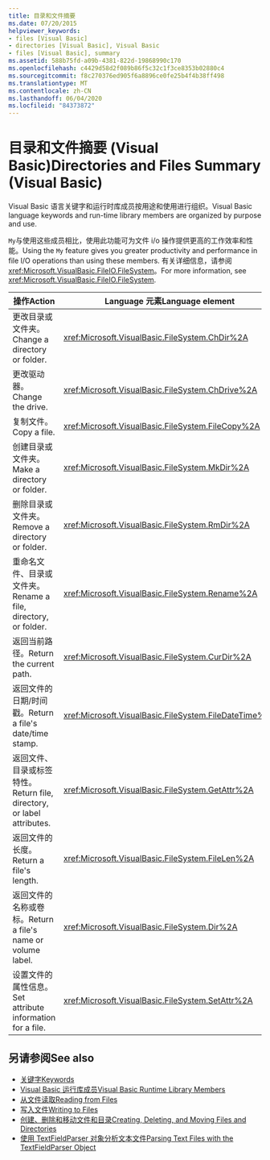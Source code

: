 ```yaml
---
title: 目录和文件摘要
ms.date: 07/20/2015
helpviewer_keywords:
- files [Visual Basic]
- directories [Visual Basic], Visual Basic
- files [Visual Basic], summary
ms.assetid: 588b75fd-a09b-4381-822d-19868990c170
ms.openlocfilehash: c4429d58d2f089b86f5c32c1f3ce8353b02880c4
ms.sourcegitcommit: f8c270376ed905f6a8896ce0fe25b4f4b38ff498
ms.translationtype: MT
ms.contentlocale: zh-CN
ms.lasthandoff: 06/04/2020
ms.locfileid: "84373872"
---
```

# <a name="directories-and-files-summary-visual-basic"></a><span data-ttu-id="4e877-102">目录和文件摘要 (Visual Basic)</span><span class="sxs-lookup"><span data-stu-id="4e877-102">Directories and Files Summary (Visual Basic)</span></span>
<span data-ttu-id="4e877-103">Visual Basic 语言关键字和运行时库成员按用途和使用进行组织。</span><span class="sxs-lookup"><span data-stu-id="4e877-103">Visual Basic language keywords and run-time library members are organized by purpose and use.</span></span>  
  
 <span data-ttu-id="4e877-104">`My`与使用这些成员相比，使用此功能可为文件 i/o 操作提供更高的工作效率和性能。</span><span class="sxs-lookup"><span data-stu-id="4e877-104">Using the `My` feature gives you greater productivity and performance in file I/O operations than using these members.</span></span> <span data-ttu-id="4e877-105">有关详细信息，请参阅 <xref:Microsoft.VisualBasic.FileIO.FileSystem>。</span><span class="sxs-lookup"><span data-stu-id="4e877-105">For more information, see <xref:Microsoft.VisualBasic.FileIO.FileSystem>.</span></span>  
  
|<span data-ttu-id="4e877-106">**操作**</span><span class="sxs-lookup"><span data-stu-id="4e877-106">**Action**</span></span>|<span data-ttu-id="4e877-107">**Language 元素**</span><span class="sxs-lookup"><span data-stu-id="4e877-107">**Language element**</span></span>|  
|----------------|--------------------------|  
|<span data-ttu-id="4e877-108">更改目录或文件夹。</span><span class="sxs-lookup"><span data-stu-id="4e877-108">Change a directory or folder.</span></span>|<xref:Microsoft.VisualBasic.FileSystem.ChDir%2A>|  
|<span data-ttu-id="4e877-109">更改驱动器。</span><span class="sxs-lookup"><span data-stu-id="4e877-109">Change the drive.</span></span>|<xref:Microsoft.VisualBasic.FileSystem.ChDrive%2A>|  
|<span data-ttu-id="4e877-110">复制文件。</span><span class="sxs-lookup"><span data-stu-id="4e877-110">Copy a file.</span></span>|<xref:Microsoft.VisualBasic.FileSystem.FileCopy%2A>|  
|<span data-ttu-id="4e877-111">创建目录或文件夹。</span><span class="sxs-lookup"><span data-stu-id="4e877-111">Make a directory or folder.</span></span>|<xref:Microsoft.VisualBasic.FileSystem.MkDir%2A>|  
|<span data-ttu-id="4e877-112">删除目录或文件夹。</span><span class="sxs-lookup"><span data-stu-id="4e877-112">Remove a directory or folder.</span></span>|<xref:Microsoft.VisualBasic.FileSystem.RmDir%2A>|  
|<span data-ttu-id="4e877-113">重命名文件、目录或文件夹。</span><span class="sxs-lookup"><span data-stu-id="4e877-113">Rename a file, directory, or folder.</span></span>|<xref:Microsoft.VisualBasic.FileSystem.Rename%2A>|  
|<span data-ttu-id="4e877-114">返回当前路径。</span><span class="sxs-lookup"><span data-stu-id="4e877-114">Return the current path.</span></span>|<xref:Microsoft.VisualBasic.FileSystem.CurDir%2A>|  
|<span data-ttu-id="4e877-115">返回文件的日期/时间戳。</span><span class="sxs-lookup"><span data-stu-id="4e877-115">Return a file's date/time stamp.</span></span>|<xref:Microsoft.VisualBasic.FileSystem.FileDateTime%2A>|  
|<span data-ttu-id="4e877-116">返回文件、目录或标签特性。</span><span class="sxs-lookup"><span data-stu-id="4e877-116">Return file, directory, or label attributes.</span></span>|<xref:Microsoft.VisualBasic.FileSystem.GetAttr%2A>|  
|<span data-ttu-id="4e877-117">返回文件的长度。</span><span class="sxs-lookup"><span data-stu-id="4e877-117">Return a file's length.</span></span>|<xref:Microsoft.VisualBasic.FileSystem.FileLen%2A>|  
|<span data-ttu-id="4e877-118">返回文件的名称或卷标。</span><span class="sxs-lookup"><span data-stu-id="4e877-118">Return a file's name or volume label.</span></span>|<xref:Microsoft.VisualBasic.FileSystem.Dir%2A>|  
|<span data-ttu-id="4e877-119">设置文件的属性信息。</span><span class="sxs-lookup"><span data-stu-id="4e877-119">Set attribute information for a file.</span></span>|<xref:Microsoft.VisualBasic.FileSystem.SetAttr%2A>|  
  
## <a name="see-also"></a><span data-ttu-id="4e877-120">另请参阅</span><span class="sxs-lookup"><span data-stu-id="4e877-120">See also</span></span>

- [<span data-ttu-id="4e877-121">关键字</span><span class="sxs-lookup"><span data-stu-id="4e877-121">Keywords</span></span>](index.md)
- [<span data-ttu-id="4e877-122">Visual Basic 运行库成员</span><span class="sxs-lookup"><span data-stu-id="4e877-122">Visual Basic Runtime Library Members</span></span>](../runtime-library-members.md)
- [<span data-ttu-id="4e877-123">从文件读取</span><span class="sxs-lookup"><span data-stu-id="4e877-123">Reading from Files</span></span>](../../developing-apps/programming/drives-directories-files/reading-from-files.md)
- [<span data-ttu-id="4e877-124">写入文件</span><span class="sxs-lookup"><span data-stu-id="4e877-124">Writing to Files</span></span>](../../developing-apps/programming/drives-directories-files/writing-to-files.md)
- [<span data-ttu-id="4e877-125">创建、删除和移动文件和目录</span><span class="sxs-lookup"><span data-stu-id="4e877-125">Creating, Deleting, and Moving Files and Directories</span></span>](../../developing-apps/programming/drives-directories-files/creating-deleting-and-moving-files-and-directories.md)
- [<span data-ttu-id="4e877-126">使用 TextFieldParser 对象分析文本文件</span><span class="sxs-lookup"><span data-stu-id="4e877-126">Parsing Text Files with the TextFieldParser Object</span></span>](../../developing-apps/programming/drives-directories-files/parsing-text-files-with-the-textfieldparser-object.md)
